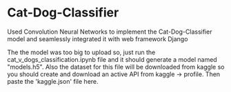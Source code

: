 # Cat-Dog-Classifier
Used Convolution Neural Networks to implement the Cat-Dog-Classifier model and seamlessly integrated it with web framework  Django

The the model was too big to upload so, just run the cat_v_dogs_classification.ipynb file and it should generate a model named "models.h5". 
Also the dataset for this file will be downloaded from kaggle so you should create and download an active API from kaggle -> profile. Then paste
the 'kaggle.json' file here.
